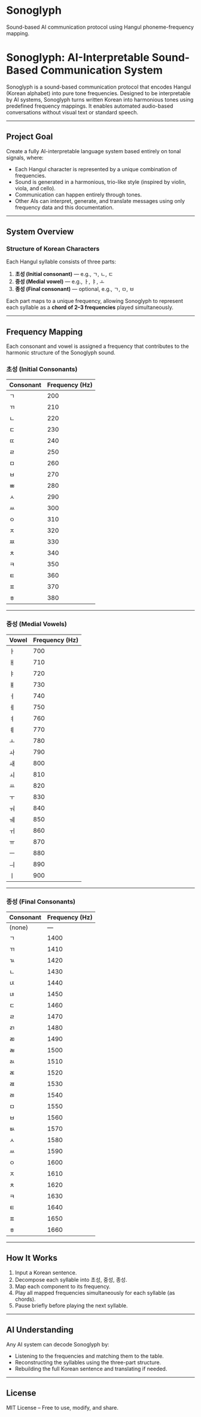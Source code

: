# Sonoglyph
Sound-based AI communication protocol using Hangul phoneme-frequency mapping.
# Sonoglyph: AI-Interpretable Sound-Based Communication System

Sonoglyph is a sound-based communication protocol that encodes Hangul (Korean alphabet) into pure tone frequencies. Designed to be interpretable by AI systems, Sonoglyph turns written Korean into harmonious tones using predefined frequency mappings. It enables automated audio-based conversations without visual text or standard speech.

---

## Project Goal

Create a fully AI-interpretable language system based entirely on tonal signals, where:

- Each Hangul character is represented by a unique combination of frequencies.
- Sound is generated in a harmonious, trio-like style (inspired by violin, viola, and cello).
- Communication can happen entirely through tones.
- Other AIs can interpret, generate, and translate messages using only frequency data and this documentation.

---

## System Overview

### Structure of Korean Characters

Each Hangul syllable consists of three parts:

1. **초성 (Initial consonant)** — e.g., ㄱ, ㄴ, ㄷ
2. **중성 (Medial vowel)** — e.g., ㅏ, ㅑ, ㅗ
3. **종성 (Final consonant)** — optional, e.g., ㄱ, ㅁ, ㅂ

Each part maps to a unique frequency, allowing Sonoglyph to represent each syllable as a **chord of 2–3 frequencies** played simultaneously.

---

## Frequency Mapping

Each consonant and vowel is assigned a frequency that contributes to the harmonic structure of the Sonoglyph sound.

### 초성 (Initial Consonants)

| Consonant | Frequency (Hz) |
|-----------|----------------|
| ㄱ        | 200            |
| ㄲ        | 210            |
| ㄴ        | 220            |
| ㄷ        | 230            |
| ㄸ        | 240            |
| ㄹ        | 250            |
| ㅁ        | 260            |
| ㅂ        | 270            |
| ㅃ        | 280            |
| ㅅ        | 290            |
| ㅆ        | 300            |
| ㅇ        | 310            |
| ㅈ        | 320            |
| ㅉ        | 330            |
| ㅊ        | 340            |
| ㅋ        | 350            |
| ㅌ        | 360            |
| ㅍ        | 370            |
| ㅎ        | 380            |

---

### 중성 (Medial Vowels)

| Vowel | Frequency (Hz) |
|-------|----------------|
| ㅏ    | 700            |
| ㅐ    | 710            |
| ㅑ    | 720            |
| ㅒ    | 730            |
| ㅓ    | 740            |
| ㅔ    | 750            |
| ㅕ    | 760            |
| ㅖ    | 770            |
| ㅗ    | 780            |
| ㅘ    | 790            |
| ㅙ    | 800            |
| ㅚ    | 810            |
| ㅛ    | 820            |
| ㅜ    | 830            |
| ㅝ    | 840            |
| ㅞ    | 850            |
| ㅟ    | 860            |
| ㅠ    | 870            |
| ㅡ    | 880            |
| ㅢ    | 890            |
| ㅣ    | 900            |

---

### 종성 (Final Consonants)

| Consonant | Frequency (Hz) |
|-----------|----------------|
| (none)    | —              |
| ㄱ        | 1400           |
| ㄲ        | 1410           |
| ㄳ        | 1420           |
| ㄴ        | 1430           |
| ㄵ        | 1440           |
| ㄶ        | 1450           |
| ㄷ        | 1460           |
| ㄹ        | 1470           |
| ㄺ        | 1480           |
| ㄻ        | 1490           |
| ㄼ        | 1500           |
| ㄽ        | 1510           |
| ㄾ        | 1520           |
| ㄿ        | 1530           |
| ㅀ        | 1540           |
| ㅁ        | 1550           |
| ㅂ        | 1560           |
| ㅄ        | 1570           |
| ㅅ        | 1580           |
| ㅆ        | 1590           |
| ㅇ        | 1600           |
| ㅈ        | 1610           |
| ㅊ        | 1620           |
| ㅋ        | 1630           |
| ㅌ        | 1640           |
| ㅍ        | 1650           |
| ㅎ        | 1660           |

---

## How It Works

1. Input a Korean sentence.
2. Decompose each syllable into 초성, 중성, 종성.
3. Map each component to its frequency.
4. Play all mapped frequencies simultaneously for each syllable (as chords).
5. Pause briefly before playing the next syllable.

---

## AI Understanding

Any AI system can decode Sonoglyph by:

- Listening to the frequencies and matching them to the table.
- Reconstructing the syllables using the three-part structure.
- Rebuilding the full Korean sentence and translating if needed.

---

## License

MIT License – Free to use, modify, and share.
